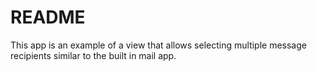README
======

This app is an example of a view that allows selecting multiple message
recipients similar to the built in mail app.
